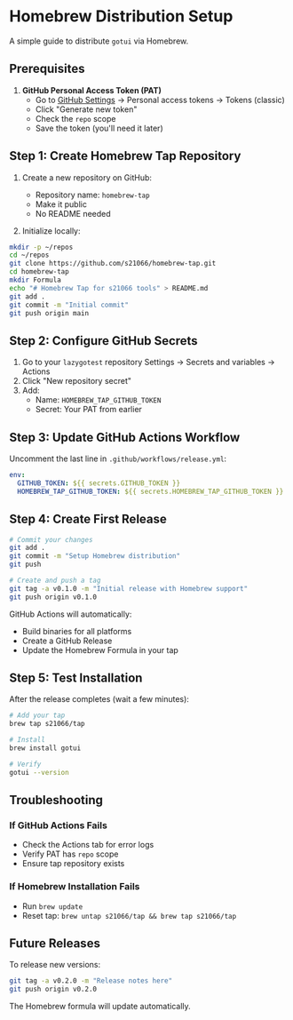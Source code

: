 # Homebrew Distribution Setup

A simple guide to distribute `gotui` via Homebrew.

## Prerequisites

1. **GitHub Personal Access Token (PAT)**
   - Go to [GitHub Settings](https://github.com/settings/tokens) → Personal access tokens → Tokens (classic)
   - Click "Generate new token"
   - Check the `repo` scope
   - Save the token (you'll need it later)

## Step 1: Create Homebrew Tap Repository

1. Create a new repository on GitHub:
   - Repository name: `homebrew-tap`
   - Make it public
   - No README needed

2. Initialize locally:
```bash
mkdir -p ~/repos
cd ~/repos
git clone https://github.com/s21066/homebrew-tap.git
cd homebrew-tap
mkdir Formula
echo "# Homebrew Tap for s21066 tools" > README.md
git add .
git commit -m "Initial commit"
git push origin main
```

## Step 2: Configure GitHub Secrets

1. Go to your `lazygotest` repository Settings → Secrets and variables → Actions
2. Click "New repository secret"
3. Add:
   - Name: `HOMEBREW_TAP_GITHUB_TOKEN`
   - Secret: Your PAT from earlier

## Step 3: Update GitHub Actions Workflow

Uncomment the last line in `.github/workflows/release.yml`:

```yaml
env:
  GITHUB_TOKEN: ${{ secrets.GITHUB_TOKEN }}
  HOMEBREW_TAP_GITHUB_TOKEN: ${{ secrets.HOMEBREW_TAP_GITHUB_TOKEN }}  # ← Uncomment this
```

## Step 4: Create First Release

```bash
# Commit your changes
git add .
git commit -m "Setup Homebrew distribution"
git push

# Create and push a tag
git tag -a v0.1.0 -m "Initial release with Homebrew support"
git push origin v0.1.0
```

GitHub Actions will automatically:
- Build binaries for all platforms
- Create a GitHub Release
- Update the Homebrew Formula in your tap

## Step 5: Test Installation

After the release completes (wait a few minutes):

```bash
# Add your tap
brew tap s21066/tap

# Install
brew install gotui

# Verify
gotui --version
```

## Troubleshooting

### If GitHub Actions Fails
- Check the Actions tab for error logs
- Verify PAT has `repo` scope
- Ensure tap repository exists

### If Homebrew Installation Fails
- Run `brew update`
- Reset tap: `brew untap s21066/tap && brew tap s21066/tap`

## Future Releases

To release new versions:

```bash
git tag -a v0.2.0 -m "Release notes here"
git push origin v0.2.0
```

The Homebrew formula will update automatically.